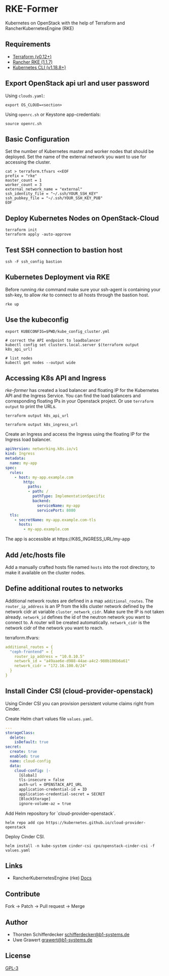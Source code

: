 # RKE-Former

Kubernetes on OpenStack with the help of Terraform and RancherKubernetesEngine (RKE)

## Requirements

- [Terraform (v0.12+)](https://www.terraform.io/downloads.html)
- [Rancher RKE (1.1.7)](https://github.com/rancher/rke/releases/tag/v1.1.7)
- [Kubernetes CLI (v1.18.8+)](https://downloadkubernetes.com)

## Export OpenStack api url and user password

Using `clouds.yaml`:

```shell
export OS_CLOUD=<section>
```

Using `openrc.sh` or Keystone app-credentials:

```shell
source openrc.sh
```

## Basic Configuration

Set the number of Kubernetes master and worker nodes that should be deployed.
Set the name of the external network you want to use for accessing the cluster.

```shell
cat > terraform.tfvars <<EOF
prefix = "rke"
master_count = 1
worker_count = 3
external_network_name = "external"
ssh_identity_file = "~/.ssh/YOUR_SSH_KEY"
ssh_pubkey_file = "~/.ssh/YOUR_SSH_KEY_PUB"
EOF
```

## Deploy Kubernetes Nodes on OpenStack-Cloud

```shell
terraform init
terraform apply -auto-approve
```

## Test SSH connection to bastion host

```shell
ssh -F ssh_config bastion
```

## Kubernetes Deployment via RKE

Before running _rke_ command make sure your ssh-agent is containing your
ssh-key, to allow _rke_ to connect to all hosts through the bastion host.

```shell
rke up
```

## Use the kubeconfig

```shell
export KUBECONFIG=$PWD/kube_config_cluster.yml

# correct the API endpoint to loadbalancer
kubectl config set clusters.local.server $(terraform output k8s_api_url)

# list nodes
kubectl get nodes --output wide
```

## Accessing K8s API and Ingress

_rke-former_ has created a load balancer and floating IP for the Kubernetes API
and the Ingress Service. You can find the load balancers and corresponding
floating IPs in your Openstack project. Or use `terraform output` to print the
URLs.

```shell
terraform output k8s_api_url
```

```shell
terraform output k8s_ingress_url
```

Create an Ingress and access the Ingress using the floating IP for the Ingress
load balancer.

```yaml
apiVersion: networking.k8s.io/v1
kind: Ingress
metadata:
  name: my-app
spec:
  rules:
    - host: my-app.example.com
        http:
          paths:
          - path: /
            pathType: ImplementationSpecific
            backend:
              serviceName: my-app
              servicePort: 8080
  tls:
    - secretName: my-app.example.com-tls
      hosts:
        - my-app.example.com
```

The app is accessible at https://K8S_INGRESS_URL/my-app

## Add /etc/hosts file

Add a manually crafted hosts file named `hosts` into the root directory, to
make it available on the cluster nodes.

## Define additional routes to networks

Additional network routes are defined in a map `additional_routes`.
The `router_ip_address` is an IP from the k8s cluster network defined
by the network cidr at variable `cluster_network_cidr`. Make sure the
IP is not taken already. `network_id` defines the id of the neutron network
you want to connect to. A router will be created automatically.
`network_cidr` is the network cidr of the network you want to reach.

terraform.tfvars:
```yaml
additional_routes = {
  "ceph-frontend" = {
    router_ip_address = "10.0.10.5"
    network_id = "a49aae6e-d988-44ae-a4c2-980b106b6a61"
    network_cidr = "172.16.100.0/24"
  }
}
```

## Install Cinder CSI (cloud-provider-openstack)

Using Cinder CSI you can provision persistent volume claims right from Cinder.

Create Helm chart values file `values.yaml`.

```yaml
---
storageClass:
  delete:
    isDefault: true
secret:
  create: true
  enabled: true
  name: cloud-config
  data:
    cloud-config: |-
      [Global]
      tls-insecure = false
      auth-url = OPENSTACK_API_URL
      application-credential-id = ID
      application-credential-secret = SECRET
      [BlockStorage]
      ignore-volume-az = true
```

Add Helm repository for `cloud-provider-openstack´.

```shell
helm repo add cpo https://kubernetes.github.io/cloud-provider-openstack
```

Deploy Cinder CSI.

```shell
helm install -n kube-system cinder-csi cpo/openstack-cinder-csi -f values.yaml
```

## Links

- RancherKubernetesEngine (rke) [Docs](https://rancher.com/docs/rke/latest/)

## Contribute

Fork -> Patch -> Pull request -> Merge

## Author

- Thorsten Schifferdecker <schifferdecker@b1-systems.de>
- Uwe Grawert <grawert@b1-systems.de>

## License

[GPL-3](LICENSE)
